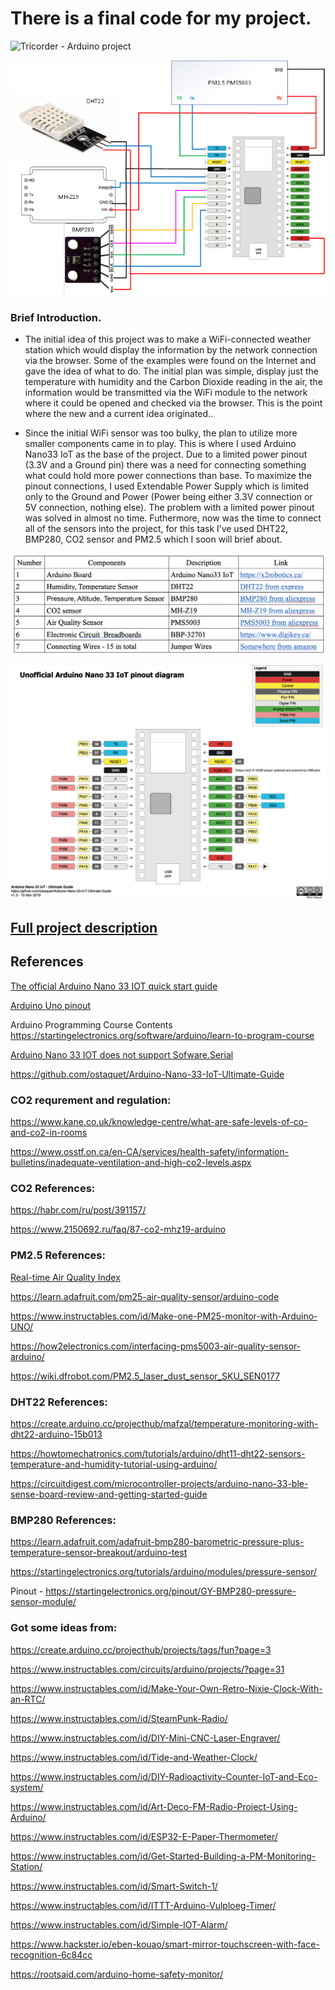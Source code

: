 # There is a final code for my project.

![Tricorder - Arduino project](img/project.png)

![Schema of my project](img/Pasha-Project.png)


### Brief Introduction.

 - The initial idea of this project was to make a WiFi-connected weather station which would display the information by the network connection via the browser. Some of the examples were found on the Internet and gave the idea of what to do. The initial plan was simple, display just the temperature with humidity and the Carbon Dioxide reading in the air, the information would be transmitted via the WiFi module to the network where it could be opened and checked via the browser. This is the point where the new and a current idea originated..

 - Since the initial WiFi sensor was too bulky, the plan to utilize more smaller components came in to play.  This is where I used Arduino Nano33 IoT as the base of the project. Due to a limited power pinout (3.3V and a Ground pin)  there was a need for connecting something what could hold more power connections than base. To maximize the pinout connections, I used Extendable Power Supply which is limited only to the Ground and Power (Power being either 3.3V connection or 5V connection, nothing else). The problem with a limited power pinout was solved in almost no time. Futhermore, now was the time to connect all of the sensors into the project, for this task I’ve used DHT22, BMP280, CO2 sensor and PM2.5 which I soon will brief about.

![materials](img/materials.png)

![Arduino nano 33 IOT pinout](img/arduino-nano33-iot-pinout.png)

## [Full project description](/img/project_final.pdf)

## References
[The official Arduino Nano 33 IOT quick start guide](https://www.arduino.cc/en/Guide/NANO33IoT)

[Arduino Uno pinout](https://www.circuito.io/blog/arduino-uno-pinout/)

Arduino Programming Course Contents https://startingelectronics.org/software/arduino/learn-to-program-course

[Arduino Nano 33 IOT does not support Sofware.Serial](https://stackoverflow.com/questions/57175348/softwareserial-for-arduino-nano-33-iot)

https://github.com/ostaquet/Arduino-Nano-33-IoT-Ultimate-Guide

### CO2 requrement and regulation:
https://www.kane.co.uk/knowledge-centre/what-are-safe-levels-of-co-and-co2-in-rooms

https://www.osstf.on.ca/en-CA/services/health-safety/information-bulletins/inadequate-ventilation-and-high-co2-levels.aspx

### CO2 References:
https://habr.com/ru/post/391157/

https://www.2150692.ru/faq/87-co2-mhz19-arduino

### PM2.5 References:
[Real-time Air Quality Index](https://aqicn.org/city/toronto/)

https://learn.adafruit.com/pm25-air-quality-sensor/arduino-code

https://www.instructables.com/id/Make-one-PM25-monitor-with-Arduino-UNO/

https://how2electronics.com/interfacing-pms5003-air-quality-sensor-arduino/

https://wiki.dfrobot.com/PM2.5_laser_dust_sensor_SKU_SEN0177

### DHT22 References:
https://create.arduino.cc/projecthub/mafzal/temperature-monitoring-with-dht22-arduino-15b013

https://howtomechatronics.com/tutorials/arduino/dht11-dht22-sensors-temperature-and-humidity-tutorial-using-arduino/

https://circuitdigest.com/microcontroller-projects/arduino-nano-33-ble-sense-board-review-and-getting-started-guide

### BMP280 References:
https://learn.adafruit.com/adafruit-bmp280-barometric-pressure-plus-temperature-sensor-breakout/arduino-test

https://startingelectronics.org/tutorials/arduino/modules/pressure-sensor/

Pinout - https://startingelectronics.org/pinout/GY-BMP280-pressure-sensor-module/

### Got some ideas from:
https://create.arduino.cc/projecthub/projects/tags/fun?page=3

https://www.instructables.com/circuits/arduino/projects/?page=31

https://www.instructables.com/id/Make-Your-Own-Retro-Nixie-Clock-With-an-RTC/

https://www.instructables.com/id/SteamPunk-Radio/

https://www.instructables.com/id/DIY-Mini-CNC-Laser-Engraver/

https://www.instructables.com/id/Tide-and-Weather-Clock/

https://www.instructables.com/id/DIY-Radioactivity-Counter-IoT-and-Eco-system/

https://www.instructables.com/id/Art-Deco-FM-Radio-Project-Using-Arduino/

https://www.instructables.com/id/ESP32-E-Paper-Thermometer/

https://www.instructables.com/id/Get-Started-Building-a-PM-Monitoring-Station/

https://www.instructables.com/id/Smart-Switch-1/

https://www.instructables.com/id/ITTT-Arduino-Vulploeg-Timer/

https://www.instructables.com/id/Simple-IOT-Alarm/

https://www.hackster.io/eben-kouao/smart-mirror-touchscreen-with-face-recognition-6c84cc

https://rootsaid.com/arduino-home-safety-monitor/
